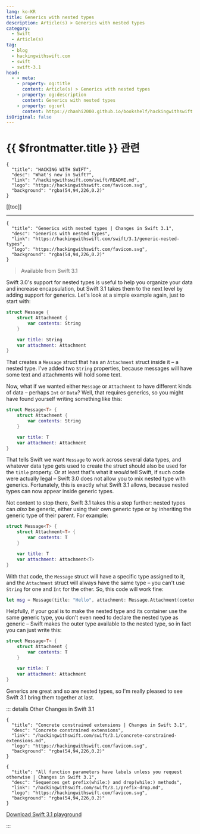 ```yaml
---
lang: ko-KR
title: Generics with nested types
description: Article(s) > Generics with nested types
category:
  - Swift
  - Article(s)
tag: 
  - blog
  - hackingwithswift.com
  - swift
  - swift-3.1
head:
  - - meta:
    - property: og:title
      content: Article(s) > Generics with nested types
    - property: og:description
      content: Generics with nested types
    - property: og:url
      content: https://chanhi2000.github.io/bookshelf/hackingwithswift.com/swift/3.1/generic-nested-types.html
isOriginal: false
---
```


# {{ $frontmatter.title }} 관련

```component VPCard
{
  "title": "HACKING WITH SWIFT",
  "desc": "What's new in Swift?",
  "link": "/hackingwithswift.com/swift/README.md",
  "logo": "https://hackingwithswift.com/favicon.svg",
  "background": "rgba(54,94,226,0.2)"
}
```

[[toc]]

---

```component VPCard
{
  "title": "Generics with nested types | Changes in Swift 3.1",
  "desc": "Generics with nested types",
  "link": "https://hackingwithswift.com/swift/3.1/generic-nested-types", 
  "logo": "https://hackingwithswift.com/favicon.svg",
  "background": "rgba(54,94,226,0.2)"
}
```

> Available from Swift 3.1

Swift 3.0's support for nested types is useful to help you organize your data and increase encapsulation, but Swift 3.1 takes them to the next level by adding support for generics. Let's look at a simple example again, just to start with:

```swift
struct Message {
    struct Attachment {
        var contents: String
    }

    var title: String
    var attachment: Attachment
}
```

That creates a `Message` struct that has an `Attachment` struct inside it – a nested type. I've added two `String` properties, because messages will have some text and attachments will hold some text.

Now, what if we wanted either `Message` or `Attachment` to have different kinds of data – perhaps `Int` or `Data`? Well, that requires generics, so you might have found yourself writing something like this:

```swift
struct Message<T> {
    struct Attachment {
        var contents: String
    }

    var title: T
    var attachment: Attachment
}
```

That tells Swift we want `Message` to work across several data types, and whatever data type gets used to create the struct should also be used for the `title` property. Or at least that's what it *would* tell Swift, if such code were actually legal – Swift 3.0 does not allow you to mix nested type with generics. Fortunately, this is exactly what Swift 3.1 allows, because nested types can now appear inside generic types.

Not content to stop there, Swift 3.1 takes this a step further: nested types can *also* be generic, either using their own generic type or by inheriting the generic type of their parent. For example:

```swift
struct Message<T> {
    struct Attachment<T> {
        var contents: T
    }

    var title: T
    var attachment: Attachment<T>
}
```

With that code, the `Message` struct will have a specific type assigned to it, and the `Attachment` struct will always have the same type – you can't use `String` for one and `Int` for the other. So, this code will work fine:

```swift
let msg = Message(title: "Hello", attachment: Message.Attachment(contents: "World"))
```

Helpfully, if your goal is to make the nested type and its container use the same generic type, you don't even need to declare the nested type as generic – Swift makes the outer type available to the nested type, so in fact you can just write this:

```swift
struct Message<T> {
    struct Attachment {
        var contents: T
    }

    var title: T
    var attachment: Attachment
}
```

Generics are great and so are nested types, so I'm really pleased to see Swift 3.1 bring them together at last.

::: details Other Changes in Swift 3.1

```component VPCard
{
  "title": "Concrete constrained extensions | Changes in Swift 3.1",
  "desc": "Concrete constrained extensions",
  "link": "/hackingwithswift.com/swift/3.1/concrete-constrained-extensions.md",
  "logo": "https://hackingwithswift.com/favicon.svg",
  "background": "rgba(54,94,226,0.2)"
}
```
<!-- 
```component VPCard
{
  "title": "Generics with nested types | Changes in Swift 3.1",
  "desc": "Generics with nested types",
  "link": "/hackingwithswift.com/swift/3.1/generic-nested-types.md",
  "logo": "https://hackingwithswift.com/favicon.svg",
  "background": "rgba(54,94,226,0.2)"
}
```
-->
```component VPCard
{
  "title": "All function parameters have labels unless you request otherwise | Changes in Swift 3.1",
  "desc": "Sequences get prefix(while:) and drop(while:) methods",
  "link": "/hackingwithswift.com/swift/3.1/prefix-drop.md",
  "logo": "https://hackingwithswift.com/favicon.svg",
  "background": "rgba(54,94,226,0.2)"
}
```

[<FontIcon icon="fas fa-file-zipper"/>Download Swift 3.1 playground](https://hackingwithswift.com/files/playgrounds/swift/playground-3-0-to-3-1.playground.zip)

:::

